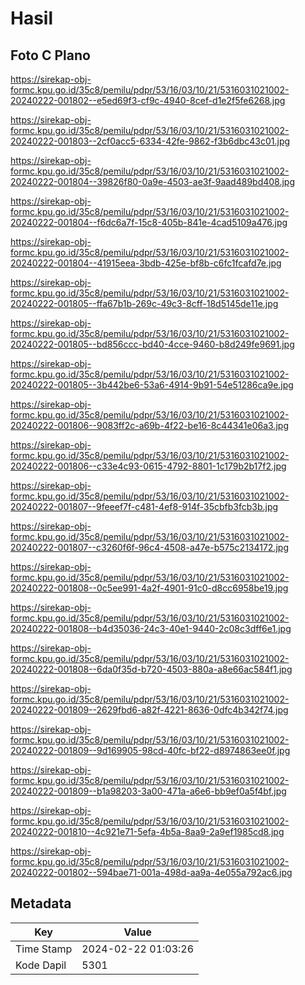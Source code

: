 # Hasil

## Foto C Plano

https://sirekap-obj-formc.kpu.go.id/35c8/pemilu/pdpr/53/16/03/10/21/5316031021002-20240222-001802--e5ed69f3-cf9c-4940-8cef-d1e2f5fe6268.jpg

https://sirekap-obj-formc.kpu.go.id/35c8/pemilu/pdpr/53/16/03/10/21/5316031021002-20240222-001803--2cf0acc5-6334-42fe-9862-f3b6dbc43c01.jpg

https://sirekap-obj-formc.kpu.go.id/35c8/pemilu/pdpr/53/16/03/10/21/5316031021002-20240222-001804--39826f80-0a9e-4503-ae3f-9aad489bd408.jpg

https://sirekap-obj-formc.kpu.go.id/35c8/pemilu/pdpr/53/16/03/10/21/5316031021002-20240222-001804--f6dc6a7f-15c8-405b-841e-4cad5109a476.jpg

https://sirekap-obj-formc.kpu.go.id/35c8/pemilu/pdpr/53/16/03/10/21/5316031021002-20240222-001804--41915eea-3bdb-425e-bf8b-c6fc1fcafd7e.jpg

https://sirekap-obj-formc.kpu.go.id/35c8/pemilu/pdpr/53/16/03/10/21/5316031021002-20240222-001805--ffa67b1b-269c-49c3-8cff-18d5145de11e.jpg

https://sirekap-obj-formc.kpu.go.id/35c8/pemilu/pdpr/53/16/03/10/21/5316031021002-20240222-001805--bd856ccc-bd40-4cce-9460-b8d249fe9691.jpg

https://sirekap-obj-formc.kpu.go.id/35c8/pemilu/pdpr/53/16/03/10/21/5316031021002-20240222-001805--3b442be6-53a6-4914-9b91-54e51286ca9e.jpg

https://sirekap-obj-formc.kpu.go.id/35c8/pemilu/pdpr/53/16/03/10/21/5316031021002-20240222-001806--9083ff2c-a69b-4f22-be16-8c44341e06a3.jpg

https://sirekap-obj-formc.kpu.go.id/35c8/pemilu/pdpr/53/16/03/10/21/5316031021002-20240222-001806--c33e4c93-0615-4792-8801-1c179b2b17f2.jpg

https://sirekap-obj-formc.kpu.go.id/35c8/pemilu/pdpr/53/16/03/10/21/5316031021002-20240222-001807--9feeef7f-c481-4ef8-914f-35cbfb3fcb3b.jpg

https://sirekap-obj-formc.kpu.go.id/35c8/pemilu/pdpr/53/16/03/10/21/5316031021002-20240222-001807--c3260f6f-96c4-4508-a47e-b575c2134172.jpg

https://sirekap-obj-formc.kpu.go.id/35c8/pemilu/pdpr/53/16/03/10/21/5316031021002-20240222-001808--0c5ee991-4a2f-4901-91c0-d8cc6958be19.jpg

https://sirekap-obj-formc.kpu.go.id/35c8/pemilu/pdpr/53/16/03/10/21/5316031021002-20240222-001808--b4d35036-24c3-40e1-9440-2c08c3dff6e1.jpg

https://sirekap-obj-formc.kpu.go.id/35c8/pemilu/pdpr/53/16/03/10/21/5316031021002-20240222-001808--6da0f35d-b720-4503-880a-a8e66ac584f1.jpg

https://sirekap-obj-formc.kpu.go.id/35c8/pemilu/pdpr/53/16/03/10/21/5316031021002-20240222-001809--2629fbd6-a82f-4221-8636-0dfc4b342f74.jpg

https://sirekap-obj-formc.kpu.go.id/35c8/pemilu/pdpr/53/16/03/10/21/5316031021002-20240222-001809--9d169905-98cd-40fc-bf22-d8974863ee0f.jpg

https://sirekap-obj-formc.kpu.go.id/35c8/pemilu/pdpr/53/16/03/10/21/5316031021002-20240222-001809--b1a98203-3a00-471a-a6e6-bb9ef0a5f4bf.jpg

https://sirekap-obj-formc.kpu.go.id/35c8/pemilu/pdpr/53/16/03/10/21/5316031021002-20240222-001810--4c921e71-5efa-4b5a-8aa9-2a9ef1985cd8.jpg

https://sirekap-obj-formc.kpu.go.id/35c8/pemilu/pdpr/53/16/03/10/21/5316031021002-20240222-001802--594bae71-001a-498d-aa9a-4e055a792ac6.jpg


## Metadata

| Key        | Value               |
| ---------- | ------------------- |
| Time Stamp | 2024-02-22 01:03:26 |
| Kode Dapil | 5301                |



